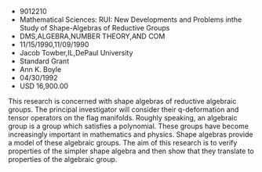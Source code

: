 
* 9012210
* Mathematical Sciences: RUI: New Developments and Problems inthe Study of Shape-Algebras of Reductive Groups
* DMS,ALGEBRA,NUMBER THEORY,AND COM
* 11/15/1990,11/09/1990
* Jacob Towber,IL,DePaul University
* Standard Grant
* Ann K. Boyle
* 04/30/1992
* USD 16,900.00

This research is concerned with shape algebras of reductive algebraic groups.
The principal investigator will consider their q-deformation and tensor
operators on the flag manifolds. Roughly speaking, an algebraic group is a group
which satisfies a polynomial. These groups have become increasingly important in
mathematics and physics. Shape algebras provide a model of these algebraic
groups. The aim of this research is to verify properties of the simpler shape
algebra and then show that they translate to properties of the algebraic group.
